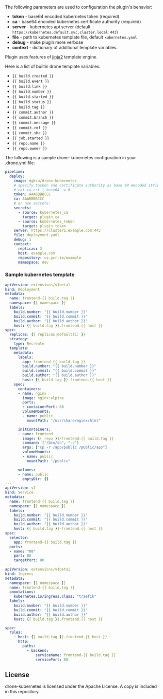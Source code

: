 

The following parameters are used to configuration the plugin's behavior:

* **token** - base64 encoded kubernetes token (required)
* **ca** - base64 encoded kubernetes certificate authority (required)
* **server** - kubernetes api server (default `https://kubernetes.default.svc.cluster.local:443`)
* **file** - path to kubernetes template file, default `kubernetes.yaml`
* **debug** - make plugin more verbose
* **context** - dictionary of additional template variables.

Plugin uses features of [jinja2](http://jinja.pocoo.org/docs/2.9/templates/) template engine.

Here is a list of builtin drone template variables:
* `{{ build.created }}` 
* `{{ build.event }}`
* `{{ build.link }}`
* `{{ build.number }}` 
* `{{ build.started }}`
* `{{ build.status }}` 
* `{{ build.tag }}`
* `{{ commit.author }}` 
* `{{ commit.branch }}`
* `{{ commit.message }}` 
* `{{ commit.ref }}`
* `{{ commit.sha }}`
* `{{ job.started }}` 
* `{{ repo.name }}`
* `{{ repo.owner }}` 

The following is a sample drone-kubernetes configuration in your 
.drone.yml file:

```yaml
pipeline:
  deploy:
    image: dgksu/drone-kubernetes
    # specify tocken and certificate authority as base 64 encoded strings:
    # cat ca.crt | base64 -w 0
    token: AAABBBBCCC
    ca: AAABBBBCCC
    # or use secrets:
    secrets:
      - source: kubernetes_ca
        target: plugin_ca
      - source: kubernetes_token
        target: plugin_token
    server: https://cluster1.example.com:443
    file: deployment.yaml 
    debug: 1 
    context:
      replicas: 3
      host: example.com
      repository: us.gcr.io/example
      namespace: dev
```


### Sample kubernetes template

```yaml
apiVersion: extensions/v1beta1
kind: Deployment
metadata:
  name: frontend-{{ build.tag }}
  namespace: {{ namespace }}
  labels:
    build.number: "{{ build.number }}"
    build.commit: "{{ build.commit }}"
    build.author: "{{ build.author }}"
    host: {{ build.tag }}.frontend.{{ host }}
spec:
  replicas: {{ replicas|default(1) }}
  strategy:
    type: Recreate
  template:
    metadata:
      labels:
        app: frontend-{{ build.tag }}
        build.number: "{{ build.number }}"
        build.commit: "{{ build.commit }}"
        build.author: "{{ build.author }}"
        host: {{ build.tag }}.frontend.{{ host }}
    spec:
      containers:
      - name: nginx
        image: nginx:alpine
        ports:
        - containerPort: 80
        volumeMounts:
        - name: public
          mountPath: "/usr/share/nginx/html"

      initContainers:
      - name: frontend
        image: {{ repo }}/frontend:{{ build.tag }}
        command: ["/bin/sh", "-c"]
        args: ["cp -r /app/public /public/app"]
        volumeMounts:
        - name: public
          mountPath: "/public"

      volumes:
      - name: public
        emptyDir: {}
---
apiVersion: v1
kind: Service
metadata:
  name: frontend-{{ build.tag }}
  namespace: {{ namespace }}
  labels:
    build.number: "{{ build.number }}"
    build.commit: "{{ build.commit }}"
    build.author: "{{ build.author }}"
    host: {{ build.tag }}-frontend.{{ host }}
spec:
  selector:
    app: frontend-{{ build.tag }}
  ports:
  - name: "80"
    port: 80
    targetPort: 80
---
apiVersion: extensions/v1beta1
kind: Ingress
metadata:
  namespace: {{ namespace }}
  name: frontend-{{ build.tag }}
  annotations:
    kubernetes.io/ingress.class: "traefik"
  labels:
    build.number: "{{ build.number }}"
    build.commit: "{{ build.commit }}"
    build.author: "{{ build.author }}"
    host: {{ build.tag }}.frontend.{{ host }}

spec:
  rules:
    - host: {{ build.tag }}.frontend.{{ host }}
      http:
        paths:
          - backend:
              serviceName: frontend-{{ build.tag }}
              servicePort: 80

```

License
-------

drone-kubernetes is licensed under the Apache License. A copy is included
in this repository.
